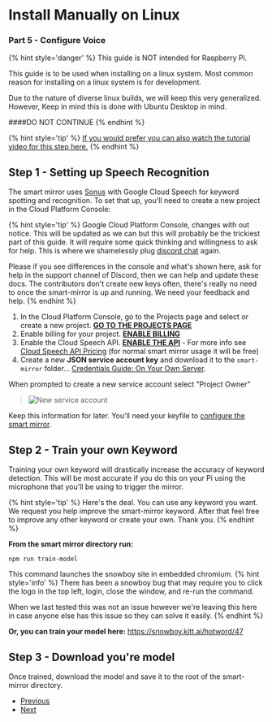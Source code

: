 # Install Manually on Linux
### Part 5 - Configure Voice

{% hint style='danger' %}
This guide is NOT intended for Raspberry Pi.

This guide is to be used when installing on a linux system. Most common reason for installing on a linux system is for development.

Due to the nature of diverse linux builds, we will keep this very generalized. However, Keep in mind this is done with Ubuntu Desktop in mind. 

####DO NOT CONTINUE
{% endhint %}

{% hint style='tip' %}
[If you would prefer you can also watch the tutorial video for this step here.](#)
{% endhint %}

## Step 1 - Setting up Speech Recognition
The smart mirror uses [Sonus](https://github.com/evancohen/sonus) with Google Cloud Speech for keyword spotting and recognition. To set that up, you'll need to create a new project in the Cloud Platform Console:

{% hint style='tip' %}
Google Cloud Platform Console, changes with out notice. This will be updated as we can but this will probably be the trickiest part of this guide. It will require some quick thinking and willingness to ask for help. This is where we shamelessly plug [discord chat](https://discord.gg/JDnHaZH) again. 

Please if you see differences in the console and what's shown here, ask for help in the support channel of Discord, then we can help and update these docs. The contributors don't create new keys often, there's really no need to once the smart-mirror is up and running. We need your feedback and help.
{% endhint %}

1. In the Cloud Platform Console, go to the Projects page and select or create a new project.
**[GO TO THE PROJECTS PAGE](https://console.cloud.google.com/project)**
2. Enable billing for your project.
**[ENABLE BILLING](https://support.google.com/cloud/answer/6293499#enable-billing)**
3. Enable the Cloud Speech API.
**[ENABLE THE API](https://console.cloud.google.com/flows/enableapi?apiid=speech.googleapis.com)** - For more info see [Cloud Speech API Pricing](https://cloud.google.com/speech/#cloud-speech-api-pricing) (for normal smart mirror usage it will be free)
4. Create a new **JSON service account key** and download it to the `smart-mirror` folder...
[Credentials Guide: On Your Own Server](https://googlecloudplatform.github.io/google-cloud-node/#/docs/google-cloud/0.42.2/guides/authentication#onyourownserver).

When prompted to create a new service account select "Project Owner"
> ![New service account](/images/new-service-account.png)

Keep this information for later. You'll need your keyfile to [configure the smart mirror](configure_the_mirror.md#speech).


## Step 2 - Train your own Keyword
Training your own keyword will drastically increase the accuracy of keyword detection. This will be most accurate if you do this on your Pi using the microphone that you'll be using to trigger the mirror.

{% hint style='tip' %}
Here's the deal. You can use any keyword you want. We request you help improve the smart-mirror keyword. After that feel free to improve any other keyword or create your own. Thank you.
{% endhint %}


**From the smart mirror directory run:**
```
npm run train-model
```

This command launches the snowboy site in embedded chromium.
{% hint style='info' %}
There has been a snowboy bug that may require you to click the logo in the top left, login, close the window, and re-run the command.

When we last tested this was not an issue however we're leaving this here in case anyone else has this issue so they can solve it easily.
{% endhint %}

**Or, you can train your model here:** https://snowboy.kitt.ai/hotword/47

## Step 3 - Download you're model
Once trained, download the model and save it to the root of the smart-mirror directory.

<ul class="pager">
  <li class="previous"><a href="Part-4.html">Previous</a></li>
  <li class="next"><a href="Part-6.html">Next</a></li>
</ul>